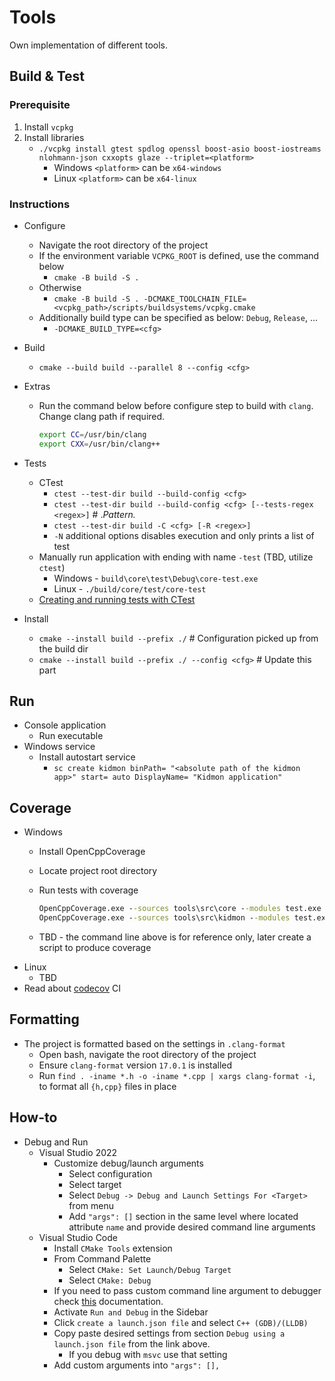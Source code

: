 # Tools

Own implementation of different tools.

## Build & Test

### Prerequisite

1. Install `vcpkg`
2. Install libraries
    * `./vcpkg install gtest spdlog openssl boost-asio boost-iostreams nlohmann-json cxxopts glaze --triplet=<platform>`
        * Windows `<platform>` can be `x64-windows`
        * Linux   `<platform>` can be `x64-linux`

### Instructions

* Configure
    * Navigate the root directory of the project
    * If the environment variable `VCPKG_ROOT` is defined, use the command below
        * `cmake -B build -S .`
    * Otherwise
        * `cmake -B build -S . -DCMAKE_TOOLCHAIN_FILE=<vcpkg_path>/scripts/buildsystems/vcpkg.cmake`
    * Additionally build type can be specified as below: `Debug`, `Release`, ...
        * `-DCMAKE_BUILD_TYPE=<cfg>`
* Build
    * `cmake --build build --parallel 8 --config <cfg>`
* Extras
    * Run the command below before configure step to build with `clang`. Change clang path if required.

        ```bash
        export CC=/usr/bin/clang
        export CXX=/usr/bin/clang++
        ```

* Tests
    * CTest
        * `ctest --test-dir build --build-config <cfg>`
        * `ctest --test-dir build --build-config <cfg> [--tests-regex <regex>]`  # .*Pattern.*
        * `ctest --test-dir build -C <cfg> [-R <regex>]`
        * `-N` additional options disables execution and only prints a list of test
    * Manually run application with ending with name `-test` (TBD, utilize `ctest`)
        * Windows - `build\core\test\Debug\core-test.exe`
        * Linux - `./build/core/test/core-test`
    * [Creating and running tests with CTest](https://coderefinery.github.io/cmake-workshop/testing/)
* Install
    * `cmake --install build --prefix ./`   # Configuration picked up from the build dir
    * `cmake --install build --prefix ./ --config <cfg>`    # Update this part

## Run

* Console application
    * Run executable
* Windows service
    * Install autostart service
        * `sc create kidmon binPath= "<absolute path of the kidmon app>" start= auto DisplayName= "Kidmon application"`

## Coverage

* Windows
    * Install OpenCppCoverage
    * Locate project root directory
    * Run tests with coverage

        ```bat
        OpenCppCoverage.exe --sources tools\src\core --modules test.exe --export_type=html:.reports/core/  -- out\build\x64-Debug\test\core\core-test.exe
        OpenCppCoverage.exe --sources tools\src\kidmon --modules test.exe --export_type=html:.reports/kidmon/  -- out\build\x64-Debug\test\kidmon\kidmon-test.exe
        ```

    * TBD - the command line above is for reference only, later create a script to produce coverage
* Linux
    * TBD
* Read about [codecov](https://docs.codecov.com/docs/quick-start) CI

## Formatting

* The project is formatted based on the settings in `.clang-format`
    * Open bash, navigate the root directory of the project
    * Ensure `clang-format` version `17.0.1` is installed
    * Run `find . -iname *.h -o -iname *.cpp | xargs clang-format -i`, to format all `{h,cpp}` files in place

## How-to

* Debug and Run
    * Visual Studio 2022
        * Customize debug/launch arguments
            * Select configuration
            * Select target
            * Select `Debug -> Debug and Launch Settings For <Target>` from menu
            * Add `"args": []` section in the same level where located attribute `name` and provide desired command line arguments
    * Visual Studio Code
        * Install `CMake Tools` extension
        * From Command Palette
            * Select `CMake: Set Launch/Debug Target`
            * Select `CMake: Debug`
        * If you need to pass custom command line argument to debugger check [this](https://github.com/microsoft/vscode-cmake-tools/blob/main/docs/debug-launch.md) documentation.
        * Activate `Run and Debug` in the Sidebar
        * Click `create a launch.json file` and select `C++ (GDB)/(LLDB)`
        * Copy paste desired settings from section `Debug using a launch.json file` from the link above.
            * If you debug with `msvc` use that setting
        * Add custom arguments into `"args": [],`
